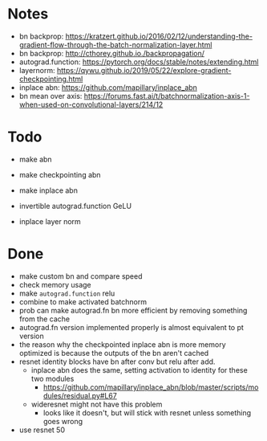 # Notes

-   bn backprop: https://kratzert.github.io/2016/02/12/understanding-the-gradient-flow-through-the-batch-normalization-layer.html
-   bn backprop: http://cthorey.github.io./backpropagation/
-   autograd.function: https://pytorch.org/docs/stable/notes/extending.html
-   layernorm: https://qywu.github.io/2019/05/22/explore-gradient-checkpointing.html
-   inplace abn: https://github.com/mapillary/inplace_abn
-   bn mean over axis: https://forums.fast.ai/t/batchnormalization-axis-1-when-used-on-convolutional-layers/214/12

# Todo

-   make abn
-   make checkpointing abn
-   make inplace abn

-   invertible autograd.function GeLU
-   inplace layer norm

# Done

-   make custom bn and compare speed
-   check memory usage
-   make `autograd.function` relu
-   combine to make activated batchnorm
-   prob can make autograd.fn bn more efficient by removing something from the cache
-   autograd.fn version implemented properly is almost equivalent to pt version
-   the reason why the checkpointed inplace abn is more memory optimized is because the outputs of the bn aren't cached
-   resnet identity blocks have bn after conv but relu after add.
    -   inplace abn does the same, setting activation to identity for these two modules
        -   https://github.com/mapillary/inplace_abn/blob/master/scripts/modules/residual.py#L67
    -   wideresnet might not have this problem
        -   looks like it doesn't, but will stick with resnet unless something goes wrong
-   use resnet 50
